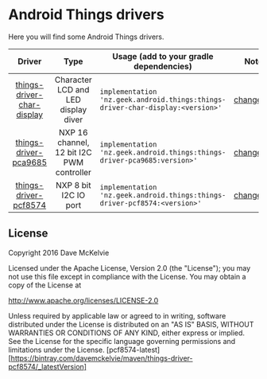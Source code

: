 Android Things drivers
======================

Here you will find some Android Things drivers.

<!-- DRIVER_LIST_START -->
Driver | Type | Usage (add to your gradle dependencies) | Note
:---:|:---:| --- | ---
[things-driver-char-display](char-display) | Character LCD and LED display diver | `implementation 'nz.geek.android.things:things-driver-char-display:<version>'` | [changelog](display/CHANGELOG.md)
[things-driver-pca9685](pca9685) | NXP 16 channel, 12 bit I2C PWM controller | `implementation 'nz.geek.android.things:things-driver-pca9685:version>'` | [changelog](pca9685/CHANGELOG.md)
[things-driver-pcf8574](pcf8574) | NXP 8 bit I2C IO port | `implementation 'nz.geek.android.things:things-driver-pcf8574:<version>'` |  [changelog](pcf8574/CHANGELOG.md)
<!-- DRIVER_LIST_END -->

## License

Copyright 2016  Dave McKelvie

Licensed under the Apache License, Version 2.0 (the "License");
you may not use this file except in compliance with the License.
You may obtain a copy of the License at

http://www.apache.org/licenses/LICENSE-2.0

Unless required by applicable law or agreed to in writing, software
distributed under the License is distributed on an "AS IS" BASIS,
WITHOUT WARRANTIES OR CONDITIONS OF ANY KIND, either express or implied.
See the License for the specific language governing permissions and
limitations under the License.
[pcf8574-latest][https://bintray.com/davemckelvie/maven/things-driver-pcf8574/_latestVersion]
